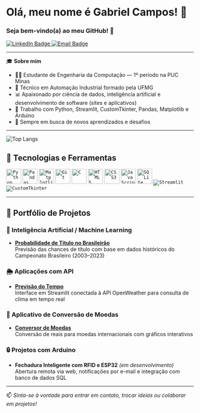 # Olá, meu nome é **Gabriel Campos**! 👋  
### Seja bem-vindo(a) ao meu GitHub! 🚀

<p align="left">
  <a href="https://www.linkedin.com/in/gabrielcamposdev" target="_blank">
    <img src="https://img.shields.io/badge/LinkedIn-0077B5?style=for-the-badge&logo=linkedin&logoColor=white" alt="LinkedIn Badge"/>
  </a>
  <a href="mailto:gabriel_campos8@hotmail.com" target="_blank">
    <img src="https://img.shields.io/badge/Email-D14836?style=for-the-badge&logo=gmail&logoColor=white" alt="Email Badge"/>
  </a>
</p>

---

🎓 **Sobre mim**  
- 👨‍💻 Estudante de Engenharia da Computação — 1º período na PUC Minas  
- 🧠 Técnico em Automação Industrial formado pela UFMG  
- 📊 Apaixonado por ciência de dados, inteligência artificial e desenvolvimento de software (sites e aplicativos)  
- 🔧 Trabalho com Python, Streamlit, CustomTkinter, Pandas, Matplotlib e Arduino  
- 🚀 Sempre em busca de novos aprendizados e desafios  

---

![Top Langs](https://github-readme-stats.vercel.app/api/top-langs/?username=gabrielcampos-dev&layout=compact&theme=dracula)


## 🚀 Tecnologias e Ferramentas

<code><img src="https://cdn.jsdelivr.net/gh/devicons/devicon/icons/python/python-original.svg" width="40" height="40" title="Python"/></code>
<code><img src="https://cdn.jsdelivr.net/gh/devicons/devicon/icons/pandas/pandas-original.svg" width="40" height="40" title="Pandas"/></code>
<code><img src="https://cdn.jsdelivr.net/gh/devicons/devicon/icons/matplotlib/matplotlib-original.svg" width="40" height="40" title="Matplotlib"/></code>
<code><img src="https://cdn.jsdelivr.net/gh/devicons/devicon/icons/git/git-original.svg" width="40" height="40" title="Git"/></code>
<code><img src="https://cdn.jsdelivr.net/gh/devicons/devicon/icons/c/c-original.svg" width="40" height="40" title="C"/></code>
<code><img src="https://cdn.jsdelivr.net/gh/devicons/devicon/icons/html5/html5-original.svg" width="40" height="40" title="HTML5"/></code>
<code><img src="https://cdn.jsdelivr.net/gh/devicons/devicon/icons/css3/css3-original.svg" width="40" height="40" title="CSS3"/></code>
<code><img src="https://cdn.jsdelivr.net/gh/devicons/devicon/icons/javascript/javascript-original.svg" width="40" height="40" title="JavaScript"/></code>
<code><img src="https://cdn.jsdelivr.net/gh/devicons/devicon/icons/sqlite/sqlite-original.svg" width="40" height="40" title="SQLite"/></code>
<code><img src="https://img.shields.io/badge/Streamlit-FF4B4B?style=flat-square&logo=streamlit&logoColor=white" title="Streamlit"/></code>
<code><img src="https://img.shields.io/badge/CustomTkinter-2E2E2E?style=flat-square&logo=python&logoColor=white" title="CustomTkinter"/></code>

---

## 📂 Portfólio de Projetos

### 🧠 Inteligência Artificial / Machine Learning  
- [**Probabilidade de Título no Brasileirão**](https://github.com/gabrielcampos-dev/brasileirao-ml-campeao)  
  Previsão das chances de título com base em dados históricos do Campeonato Brasileiro (2003–2023)

### 🌦️ Aplicações com API  
- [**Previsão do Tempo**](https://github.com/gabrielcampos-dev/previsao-tempo)  
  Interface em Streamlit conectada à API OpenWeather para consulta de clima em tempo real

### 💱 Aplicativo de Conversão de Moedas  
- [**Conversor de Moedas**](https://github.com/gabrielcampos-dev/conversor-moedas)  
  Conversão de reais para moedas internacionais com gráficos interativos

### 🔒 Projetos com Arduino  
- **Fechadura Inteligente com RFID e ESP32** *(em desenvolvimento)*  
  Abertura remota via web, notificações por e-mail e integração com banco de dados SQL

---

📫 _Sinta-se à vontade para entrar em contato, trocar ideias ou colaborar em projetos!_
